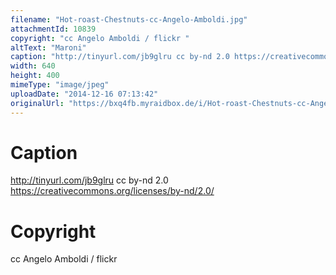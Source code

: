 ```yaml
---
filename: "Hot-roast-Chestnuts-cc-Angelo-Amboldi.jpg"
attachmentId: 10839
copyright: "cc Angelo Amboldi / flickr "
altText: "Maroni"
caption: "http://tinyurl.com/jb9glru cc by-nd 2.0 https://creativecommons.org/licenses/by-nd/2.0/"
width: 640
height: 400
mimeType: "image/jpeg"
uploadDate: "2014-12-16 07:13:42"
originalUrl: "https://bxq4fb.myraidbox.de/i/Hot-roast-Chestnuts-cc-Angelo-Amboldi.jpg"
---
```


# Caption

http://tinyurl.com/jb9glru cc by-nd 2.0 https://creativecommons.org/licenses/by-nd/2.0/

# Copyright

cc Angelo Amboldi / flickr 
